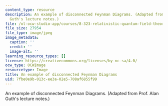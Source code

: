 ```yaml
---
content_type: resource
description: An example of disconnected Feynman Diagrams. (Adapted from Prof. Alan
  Guth's lecture notes.)
file: /ol-ocw-studio-app/courses/8-323-relativistic-quantum-field-theory-i-spring-2008/7fbe0e9b013cee3a02e5708af6855f99_chp_feynman.jpg
file_size: 27954
file_type: image/jpeg
image_metadata:
  caption: ''
  credit: ''
  image-alt: ''
learning_resource_types: []
license: https://creativecommons.org/licenses/by-nc-sa/4.0/
ocw_type: OCWImage
resourcetype: Image
title: An example of disconnected Feynman Diagrams
uid: 7fbe0e9b-013c-ee3a-02e5-708af6855f99
---
```

An example of disconnected Feynman Diagrams. (Adapted from Prof. Alan Guth's lecture notes.)